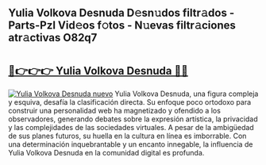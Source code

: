 ## Yulia Volkova Desnuda D𝚎sn𝚞dos filtr𝚊dos - Parts-PzI Vid𝚎os f𝚘tos - N𝚞evas filtr𝚊ciones atr𝚊ctivas O82q7

# <h2><a href="http://mb4b9y3.tromn.icu/?c=Yulia+Volkova+Desnuda">🔗👉👉👉 Yulia Volkova Desnuda 🔗🔗</a></h2>

[![Yulia Volkova Desnuda nuevo](https://i.imgur.com/pEAQMta.gif)](http://mb4b9y3.tromn.icu/?c=Yulia+Volkova+Desnuda)
Yulia Volkova Desnuda, una figura compleja y esquiva, desafía la clasificación directa. Su enfoque poco ortodoxo para construir una personalidad web ha magnetizado y ofendido a los observadores, generando debates sobre la expresión artística, la privacidad y las complejidades de las sociedades virtuales. A pesar de la ambigüedad de sus planes futuros, su huella en la cultura en línea es imborrable. Con una determinación inquebrantable y un encanto innegable, la influencia de Yulia Volkova Desnuda en la comunidad digital es profunda.
